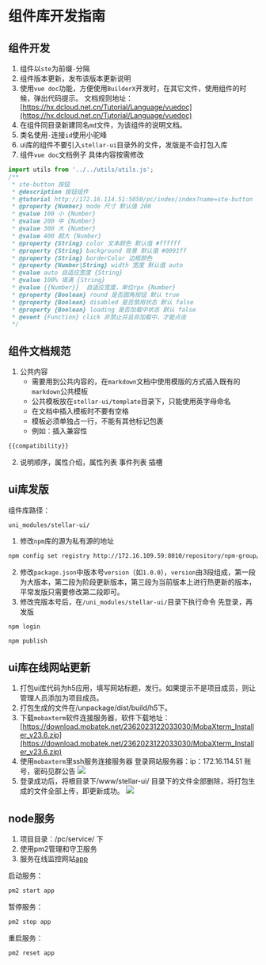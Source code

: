 # 组件库开发指南

## 组件开发
1. 组件以`ste`为前缀`-`分隔
2. 组件版本更新，发布该版本更新说明
3. 使用`vue doc`功能，方便使用`BuilderX`开发时，在其它文件，使用组件的时候，弹出代码提示。 
文档规则地址：[https://hx.dcloud.net.cn/Tutorial/Language/vuedoc](https://hx.dcloud.net.cn/Tutorial/Language/vuedoc)
4. 在组件同目录新建同名`md`文件，为该组件的说明文档。
5. 类名使用`-`连接`id`使用小驼峰
6. ui库的组件不要引入`stellar-ui`目录外的文件，发版是不会打包入库
7. 组件`vue doc`文档例子 具体内容按需修改
```javascript
import utils from '../../utils/utils.js';
/**
 * ste-button 按钮
 * @description 按钮组件
 * @tutorial http://172.16.114.51:5050/pc/index/index?name=ste-button
 * @property {Number} mode 尺寸 默认值 200
 * @value 100 小 {Number}
 * @value 200 中 {Number}
 * @value 300 大 {Number}
 * @value 400 超大 {Number}
 * @property {String} color 文本颜色 默认值 #ffffff
 * @property {String} background 背景 默认值 #0091ff
 * @property {String} borderColor 边框颜色
 * @property {Number|String} width 宽度 默认值 auto
 * @value auto 自适应宽度 {String}
 * @value 100% 填满 {String}
 * @value {{Number}}  自适应宽度，单位rpx {Number}
 * @property {Boolean} round 是否圆角按钮 默认 true
 * @property {Boolean} disabled 是否禁用状态 默认 false
 * @property {Boolean} loading 是否加载中状态 默认 false
 * @event {Function} click 非禁止并且非加载中，才能点击
 */
```

## 组件文档规范
1. 公共内容
	- 需要用到公共内容的，在`markdown`文档中使用模版的方式插入既有的`markdown`公共模板
	- 公共模板放在`stellar-ui/template`目录下，只能使用英字母命名
	- 在文档中插入模板时不要有空格
	- 模板必须单独占一行，不能有其他标记包裹
	- 例如：插入兼容性
```markdown
{{compatibility}}
```  

2. 说明顺序，属性介绍，属性列表 事件列表 插槽  

## ui库发版
组件库路径：
```
uni_modules/stellar-ui/
```
1. 修改`npm`库的源为私有源的地址
```bash
npm config set registry http://172.16.109.59:8010/repository/npm-group/
```
2. 修改`package.json`中版本号`version`（如`1.0.0`），`version`由3段组成，第一段为大版本，第二段为阶段更新版本，第三段为当前版本上进行热更新的版本，平常发版只需要修改第二段即可。
3. 修改完版本号后，在`/uni_modules/stellar-ui/`目录下执行命令 先登录，再发版
```bash
npm login 
```
```bash
npm publish
```
## ui库在线网站更新
1. 打包ui库代码为h5应用，填写网站标题，发行。如果提示不是项目成员，则让管理人员添加为项目成员。
2. 打包生成的文件在/unpackage/dist/build/h5下。
3. 下载`mobaxterm`软件连接服务器，软件下载地址：[https://download.mobatek.net/2362023122033030/MobaXterm_Installer_v23.6.zip](https://download.mobatek.net/2362023122033030/MobaXterm_Installer_v23.6.zip)
4. 使用`mobaxterm`里ssh服务连接服务器
登录网站服务器：ip：172.16.114.51 账号，密码见群公告
![](https://image.whzb.com/chain/StellarUI/登录ssh.png)
5. 登录成功后，将根目录下/www/stellar-ui/ 目录下的文件全部删除，将打包生成的文件全部上传，即更新成功。
![](https://image.whzb.com/chain/StellarUI/删除文件.png)

## node服务
1. 项目目录：/pc/service/ 下
2. 使用pm2管理和守卫服务  
3. 服务在线监控网站[app](https://app.pm2.io/bucket/65dd5629f3495f989c2ae588/backend/overview/servers)

启动服务：
```bash
pm2 start app
```
暂停服务：
```bash
pm2 stop app
```
重启服务：
```bash
pm2 reset app
```

